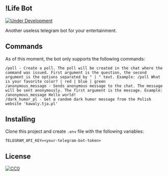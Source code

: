 ## !Life Bot

[![Under Development](https://img.shields.io/badge/under-development-orange.svg)](https://github.com/pjatk21/ExclamationLifeBot)

Another useless telegram bot for your entertainment.

## Commands
As of this moment, the bot only supports the following commands:
```
/poll - Create a poll. The poll will be created in the chat where the command was issued. First argument is the question, the second argument is the options separated by " | " text. Example: /poll What is your favorite color? | red | blue | green
/anonymous_message - Sends anonymous message to the chat. The message will be sent anonymously. The first argument is the message. Example: /anonymous_message Hello world!
/dark_humor_pl - Get a random dark humor message from the Polish website 'kawaly.tja.pl'
```

## Installing
Clone this project and create `.env` file with the following variables:
```
TELEGRAM_API_KEY=<your-telegram-bot-token>
```

## License
[![CC0](https://i.creativecommons.org/p/zero/1.0/88x31.png)](https://creativecommons.org/publicdomain/zero/1.0/)

